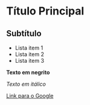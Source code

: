 # Título Principal

## Subtítulo

- Lista item 1
- Lista item 2
- Lista item 3

**Texto em negrito**

*Texto em itálico*

[Link para o Google](https://www.google.com)
